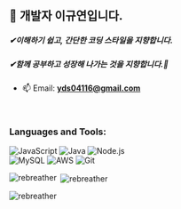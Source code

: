 <h2 align="left">👋 개발자 이규연입니다.</h2>
<h5 align="left">✔이해하기 쉽고, 간단한 코딩 스타일을 지향합니다.</h5>
<h5 align="left">✔함께 공부하고 성장해 나가는 것을 지향합니다.🤗</h5>

- 📫 Email: **yds04116@gmail.com**
<br>
<p align="left"></p>

<h3 align="left">Languages and Tools:</h3>

![JavaScript](https://img.shields.io/badge/-JavaScript-05122A?style=flat&logo=javascript)
![Java](https://img.shields.io/badge/Java-05122A?style=flat&logo=java&logoColor=white)
![Node.js](https://img.shields.io/badge/-Node.js-05122A?style=flat&logo=node.js)<br>
![MySQL](https://img.shields.io/badge/-MySQL-05122A?style=flat&logo=mysql)
![AWS](https://img.shields.io/badge/-AmazonAWS-05122A?style=flat&logo=AmazonAWS)
![Git](https://img.shields.io/badge/-GitHub-05122A?style=flat&logo=GitHub)
<br>
<p><img align="left" src="https://github-readme-stats.vercel.app/api/top-langs?username=rebreather&show_icons=true&locale=en&layout=compact" alt="rebreather" /></p>

<p>&nbsp;<img align="center" src="https://github-readme-stats.vercel.app/api?username=rebreather&show_icons=true&locale=en" alt="rebreather" /></p>

<p><img align="center" src="https://github-readme-streak-stats.herokuapp.com/?user=rebreather&" alt="rebreather" /></p>
